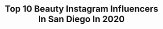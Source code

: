 ---
title: Top 10 Beauty Instagram Influencers In San Diego In 2020
description: >-
  Find top beauty Instagram influencers in San Diego in 2020. Most popular hashtags: #beauty #sandiego #selfcare #health.
platform: Instagram
profiles:
  - username: "erica_shawty"
    fullname: >-
      erica shutty
    location: "United States"
    followers: 10743
    engagement: 773
    commentsToLikes: 0.128362
    id: ck9hc8fb1k89h0j78pvrujhbh
    verified: false
    hashtags: "#ad, #thisiskirei, #mykireimoments"
  - username: "kortneys_life"
    fullname: >-
      Kortney | OOTD Life
    location: "United States"
    followers: 48486
    engagement: 204
    commentsToLikes: 0.061569
    id: ck14kxgbnrt2w0i19sj5y2rom
    verified: false
    hashtags: "#strictlydecor, #itsmybirthday, #supportsmallbusiness"
  - username: "dasjiaj"
    fullname: >-
      𝔇𝔞𝔰’𝔍𝔦𝔞 𝔍𝔞𝔷𝔞𝔪𝔶𝔫 🔮
    location: "United States"
    followers: 17972
    engagement: 568
    commentsToLikes: 0.039816
    id: ck6uhd7cy8g200j717hlywldi
    verified: false
    hashtags: "#beauty, #sandiegohairstylist, #makeup, #losangelesmakeupartist"
  - username: "amberpfister_"
    fullname: >-
      Amber Mesker Pfister
    location: "United States"
    followers: 2339
    engagement: 960
    commentsToLikes: 0.073813
    id: ck0vycv293cp60i194dtvxi7o
    verified: false
    hashtags: "#lifestyle, #kauai, #napalicoast, #bluespeedo"
  - username: "two_platez"
    fullname: >-
      TWO_PLATEZ
    location: "United States"
    followers: 16077
    engagement: 359
    commentsToLikes: 0.218803
    id: ck5c1q6gpvp7a0i1111wtiol6
    verified: false
    hashtags: "#thaifood, #greatamericantakeout, #foodvlogger, #foodblogger"
  - username: "organicoracle"
    fullname: >-
      Jeannine - Organic Oracle
    location: "United States"
    followers: 39725
    engagement: 248
    commentsToLikes: 0.172054
    id: ck6u7nxmtmn300j719ran25gm
    verified: false
    hashtags: "#texturetuesday, #theoillab, #selfcaresaturday, #selfcaresanday"
  - username: "jennwoehrle"
    fullname: >-
      Jenn Woehrle ✨
    location: "United States"
    followers: 9691
    engagement: 740
    commentsToLikes: 0.038832
    id: ck8wczz9sd8er0j78y3bqw7sf
    verified: false
    hashtags: "#famous, #momsofinstagram, #glowingskin, #international"
  - username: "coffeewithjohanna"
    fullname: >-
      Johanna Hamilton ✨
    location: "United States"
    followers: 156800
    engagement: 79
    commentsToLikes: 0.054944
    id: ck0ttz5zs4ygl0i19hhap81f8
    verified: false
    hashtags: "#yomequedoencasa, #ootd, #marriedlife, #springtime"
  - username: "allixreyes"
    fullname: >-
      Allizeth Reyes
    location: "United States"
    followers: 8212
    engagement: 699
    commentsToLikes: 0.025576
    id: ckap8rqevpkvm0i788yrj3q1r
    verified: false
    hashtags: "#222, #newbeginnings"
  - username: "madison89miller"
    fullname: >-
      Madison Miller
    location: "United States"
    followers: 118333
    engagement: 246
    commentsToLikes: 0.040713
    id: ck5znutixp70q0i147n0jtgm5
    verified: false
    hashtags: "#waterbaby, #makeuplover, #tiedye, #granddelmar"
---